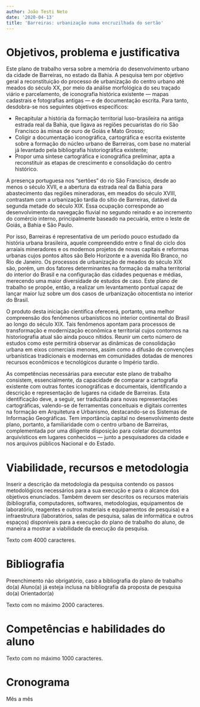 ```yaml
---
author: João Testi Neto
date: '2020-04-13'
title: 'Barreiras: urbanização numa encruzilhada do sertão'
---
```


Objetivos, problema e justificativa
===================================

Este plano de trabalho versa sobre a memória do desenvolvimento urbano
da cidade de Barreiras, no estado da Bahia. A pesquisa tem por objetivo
geral a reconstituição do processo de urbanização do centro urbano até
meados do século XX, por meio da análise morfológica do seu traçado
viário e parcelamento, de iconografia histórica existente — mapas
cadastrais e fotografias antigas — e de documentação escrita. Para
tanto, desdobra-se nos seguintes objetivos específicos:

-   Recapitular a história da formação territorial luso-brasileira na
    antiga estrada real da Bahia, que ligava as regiões pecuaristas do rio
    São Francisco às minas de ouro de Goiás e Mato Grosso;
-   Coligir a documentação iconográfica, cartográfica e escrita existente
    sobre a formação do núcleo urbano de Barreiras, com base no material
    já levantado pela bibliografia historiográfica existente;
-   Propor uma síntese cartográfica e iconográfica preliminar, apta a
    reconstituir as etapas de crescimento e consolidação do centro
    histórico.

A presença portuguesa nos “sertões” do rio São Francisco, desde ao menos
o século XVII, e a abertura da estrada real da Bahia para abastecimento
das regiões mineradoras, em meados do século XVIII, contrastam com a
urbanização tardia do sítio de Barreiras, datável da segunda metade do
século XIX. Essa ocupação corresponde ao desenvolvimento da navegação
fluvial no segundo reinado e ao incremento do comércio interno,
principalmente baseado na pecuária, entre o leste de Goiás, a Bahia e
São Paulo.

Por isso, Barreiras é representativa de um período pouco estudado da
história urbana brasileira, aquele compreendido entre o final do ciclo
dos arraiais mineradores e os modernos projetos de novas capitais e
reformas urbanas cujos pontos altos são Belo Horizonte e a avenida Rio
Branco, no Rio de Janeiro. Os processos de urbanização de meados do
século XIX são, porém, um dos fatores determinantes na formação da malha
territorial do interior do Brasil e na configuração das cidades pequenas
e médias, merecendo uma maior diversidade de estudos de caso. Este plano
de trabalho se propõe, então, a realizar um levantamento pontual capaz
de lançar maior luz sobre um dos casos de urbanização oitocentista no
interior do Brasil.

O produto desta iniciação científica oferecerá, portanto, uma melhor
compreensão dos fenômenos urbanísticos no interior continental do Brasil
ao longo do século XIX. Tais fenômenos apontam para processos de
transformação e modernização econômica e territorial cujos contornos na
historiografia atual são ainda pouco nítidos. Reunir um certo número de
estudos como este permitirá observar as dinâmicas de consolidação urbana
em eixos comerciais menores, assim como a difusão de convenções
urbanísticas tradicionais e modernas em comunidades dotadas de menores
recursos econômicos e tecnológicos durante o Império tardio.

As competências necessárias para executar este plano de trabalho
consistem, essencialmente, da capacidade de comparar a cartografia
existente com outras fontes iconográficas e documentais, identificando a
descrição e representação de lugares na cidade de Barreiras. Esta
identificação deve, a seguir, ser traduzida para novas representações
cartográficas, valendo-se de ferramentas conceituais e digitais
correntes na formação em Arquitetura e Urbanismo, destacando-se os
Sistemas de Informação Geográficas. Tem importância capital no
desenvolvimento deste plano, portanto, a familiaridade com o centro
urbano de Barreiras, complementada por uma diligente disposição para
coletar documentos arquivísticos em lugares conhecidos — junto a
pesquisadores da cidade e nos arquivos públicos Nacional e do Estado.

Viabilidade, recursos e metodologia
===================================

Inserir a descrição da metodologia da pesquisa contendo os passos
metodológicos necessários para a sua execução e para o alcance dos
objetivos enunciados. Também devem ser descritos os recursos materiais
(bibliografia, computadores, softwares, metodologias, equipamentos de
laboratório, reagentes e outros materiais e equipamentos de pesquisa) e
a infraestrutura (laboratórios, salas de pesquisa, salas de informática
e outros espaços) disponíveis para a execução do plano de trabalho do
aluno, de maneira a mostrar a viabilidade da execução da pesquisa.

Texto com 4000 caracteres.

Bibliografia
============

Preenchimento não obrigatório, caso a bibliografia do plano de trabalho
do(a) Aluno(a) já esteja inclusa na bibliografia da proposta de pesquisa
do(a) Orientador(a)

Texto com no máximo 2000 caracteres.

Competências e habilidades do aluno
===================================

Texto com no máximo 1000 caracteres.

Cronograma
==========

Mês a mês
